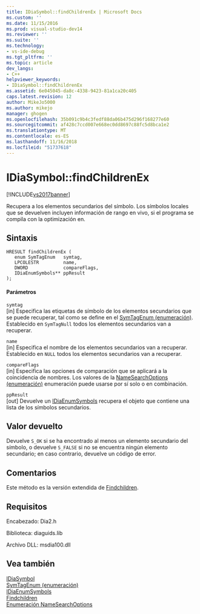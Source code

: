 ```yaml
---
title: IDiaSymbol::findChildrenEx | Microsoft Docs
ms.custom: ''
ms.date: 11/15/2016
ms.prod: visual-studio-dev14
ms.reviewer: ''
ms.suite: ''
ms.technology:
- vs-ide-debug
ms.tgt_pltfrm: ''
ms.topic: article
dev_langs:
- C++
helpviewer_keywords:
- IDiaSymbol::findChildrenEx
ms.assetid: 6e045045-da8c-4338-9423-81a1ca20c405
caps.latest.revision: 12
author: MikeJo5000
ms.author: mikejo
manager: ghogen
ms.openlocfilehash: 35b091c9b4c3fedf88da06b475d296f168277e60
ms.sourcegitcommit: af428c7ccd007e668ec0dd8697c88fc5d8bca1e2
ms.translationtype: MT
ms.contentlocale: es-ES
ms.lasthandoff: 11/16/2018
ms.locfileid: "51737618"
---
```

# <a name="idiasymbolfindchildrenex"></a>IDiaSymbol::findChildrenEx
[!INCLUDE[vs2017banner](../../includes/vs2017banner.md)]

Recupera a los elementos secundarios del símbolo. Los símbolos locales que se devuelven incluyen información de rango en vivo, si el programa se compila con la optimización en.  
  
## <a name="syntax"></a>Sintaxis  
  
```cpp#  
HRESULT findChildrenEx (   
   enum SymTagEnum   symtag,  
   LPCOLESTR         name,  
   DWORD             compareFlags,  
   IDiaEnumSymbols** ppResult  
);  
```  
  
#### <a name="parameters"></a>Parámetros  
 `symtag`  
 [in] Especifica las etiquetas de símbolo de los elementos secundarios que se puede recuperar, tal como se define en el [SymTagEnum (enumeración)](../../debugger/debug-interface-access/symtagenum.md). Establecido en `SymTagNull` todos los elementos secundarios van a recuperar.  
  
 `name`  
 [in] Especifica el nombre de los elementos secundarios van a recuperar. Establecido en `NULL` todos los elementos secundarios van a recuperar.  
  
 `compareFlags`  
 [in] Especifica las opciones de comparación que se aplicará a la coincidencia de nombres. Los valores de la [NameSearchOptions (enumeración)](../../debugger/debug-interface-access/namesearchoptions.md) enumeración puede usarse por sí solo o en combinación.  
  
 `ppResult`  
 [out] Devuelve un [IDiaEnumSymbols](../../debugger/debug-interface-access/idiaenumsymbols.md) recupera el objeto que contiene una lista de los símbolos secundarios.  
  
## <a name="return-value"></a>Valor devuelto  
 Devuelve `S_OK` si se ha encontrado al menos un elemento secundario del símbolo, o devuelve `S_FALSE` si no se encuentra ningún elemento secundario; en caso contrario, devuelve un código de error.  
  
## <a name="remarks"></a>Comentarios  
 Este método es la versión extendida de [Findchildren](../../debugger/debug-interface-access/idiasymbol-findchildren.md).  
  
## <a name="requirements"></a>Requisitos  
 Encabezado: Dia2.h  
  
 Biblioteca: diaguids.lib  
  
 Archivo DLL: msdia100.dll  
  
## <a name="see-also"></a>Vea también  
 [IDiaSymbol](../../debugger/debug-interface-access/idiasymbol.md)   
 [SymTagEnum (enumeración)](../../debugger/debug-interface-access/symtagenum.md)   
 [IDiaEnumSymbols](../../debugger/debug-interface-access/idiaenumsymbols.md)   
 [Findchildren](../../debugger/debug-interface-access/idiasession-findchildren.md)   
 [Enumeración NameSearchOptions](../../debugger/debug-interface-access/namesearchoptions.md)



